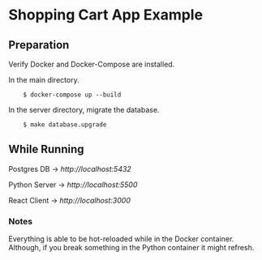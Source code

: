 # Shopping Cart App Example

## Preparation

Verify Docker and Docker-Compose are installed.

In the main directory.

```
    $ docker-compose up --build
```

In the server directory, migrate the database.

```
    $ make database.upgrade
```


## While Running

Postgres DB -> *http://localhost:5432*

Python Server -> *http://localhost:5500*

React Client -> *http://localhost:3000*


### Notes

Everything is able to be hot-reloaded while in the Docker container. Although, if you break something in the Python container it might refresh.